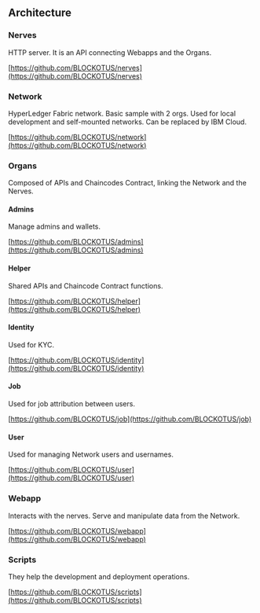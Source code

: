 ## Architecture

### Nerves
HTTP server. It is an API connecting Webapps and the Organs.

[https://github.com/BLOCKOTUS/nerves](https://github.com/BLOCKOTUS/nerves)

### Network
HyperLedger Fabric network. Basic sample with 2 orgs. Used for local development and self-mounted networks. Can be replaced by IBM Cloud.

[https://github.com/BLOCKOTUS/network](https://github.com/BLOCKOTUS/network)

### Organs
Composed of APIs and Chaincodes Contract, linking the Network and the Nerves. 

#### Admins
Manage admins and wallets.

[https://github.com/BLOCKOTUS/admins](https://github.com/BLOCKOTUS/admins)

#### Helper
Shared APIs and Chaincode Contract functions.

[https://github.com/BLOCKOTUS/helper](https://github.com/BLOCKOTUS/helper)

#### Identity
Used for KYC.

[https://github.com/BLOCKOTUS/identity](https://github.com/BLOCKOTUS/identity)

#### Job
Used for job attribution between users.

[https://github.com/BLOCKOTUS/job](https://github.com/BLOCKOTUS/job)

#### User
Used for managing Network users and usernames.

[https://github.com/BLOCKOTUS/user](https://github.com/BLOCKOTUS/user)

### Webapp
Interacts with the nerves. Serve and manipulate data from the Network.

[https://github.com/BLOCKOTUS/webapp](https://github.com/BLOCKOTUS/webapp)

### Scripts
They help the development and deployment operations.

[https://github.com/BLOCKOTUS/scripts](https://github.com/BLOCKOTUS/scripts)
